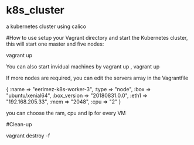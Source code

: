 # k8s_cluster
a kubernetes cluster using calico

#How to use
setup your Vagrant directory and start the  Kubernetes cluster, this will start one master and five nodes:

vagrant up

You can also start invidual machines by vagrant up <VM name>, vagrant up
  
  

If more nodes are required, you can edit the servers array in the Vagrantfile

{
        :name => "eerimez-k8s-worker-3",
        :type => "node",
        :box => "ubuntu/xenial64",
        :box_version => "20180831.0.0",
        :eth1 => "192.168.205.33",
        :mem => "2048",
        :cpu => "2"
    }
    
you can choose the ram, cpu and ip for every VM

#Clean-up

vagrant destroy -f
